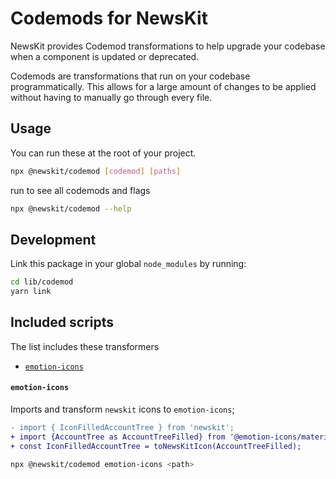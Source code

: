 # Codemods for NewsKit

NewsKit provides Codemod transformations to help upgrade your codebase when a component is updated or deprecated.

Codemods are transformations that run on your codebase programmatically. This allows for a large amount of changes to be applied without having to manually go through every file.

## Usage

You can run these at the root of your project.

```bash
npx @newskit/codemod [codemod] [paths]
```

run to see all codemods and flags

```bash
npx @newskit/codemod --help
```

## Development

Link this package in your global `node_modules` by running:

```bash
cd lib/codemod
yarn link
```

## Included scripts
The list includes these transformers

- [`emotion-icons`](#emotion-icons)



#### `emotion-icons`
Imports and transform `newskit` icons to `emotion-icons`;

```diff
- import { IconFilledAccountTree } from 'newskit';
+ import {AccountTree as AccountTreeFilled} from '@emotion-icons/material/AccountTree';
+ const IconFilledAccountTree = toNewsKitIcon(AccountTreeFilled);
```

```sh
npx @newskit/codemod emotion-icons <path>
```